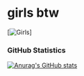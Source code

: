 # girls btw
[![Girls](https://camo.githubusercontent.com/5acb3f67ce8ec4de6bfa0b34c407205e14de8e5970167210a58fc3ed1d706426/68747470733a2f2f636f756e742e6765746c6f6c692e636f6d2f6765742f406d69736861696c6f7669633f7468656d653d72756c653334)]

### GitHub Statistics
[![Anurag's GitHub stats](https://github-readme-stats.vercel.app/api?username=memofrog&show_icons=true&count_private=true&hide_border=true&theme=dark&icon_color=fff&layout=compact&border_radius=10)](https://github.com/anuraghazra/github-readme-stats)

